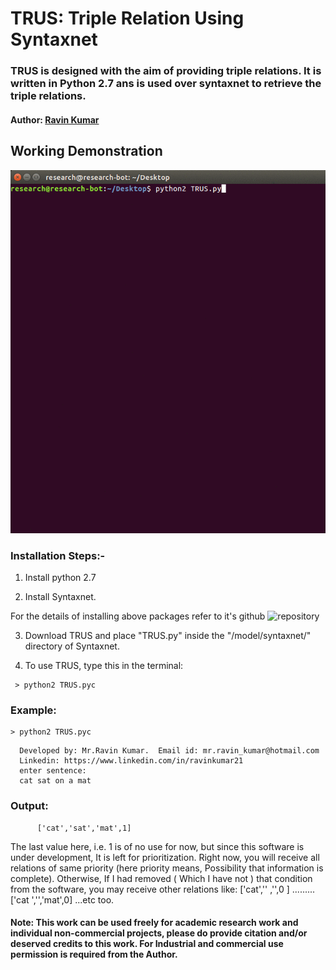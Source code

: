 # TRUS: Triple Relation Using Syntaxnet

### TRUS is designed with the aim of providing triple relations. It is written in Python 2.7 ans is used over syntaxnet to retrieve the triple relations. 

#### Author: [Ravin Kumar](https://mr-ravin.github.io)

## Working Demonstration

[![Working Demonstration](https://github.com/mr-ravin/TRUS/blob/master/TRUS.gif)](https://github.com/mr-ravin/TRUS/blob/master/TRUS.gif)
### Installation Steps:-

1. Install python 2.7

2. Install Syntaxnet.

For the details of installing above packages refer to it's github ![repository](https://github.com/tensorflow/models/tree/master/research/syntaxnet)

3. Download TRUS and place "TRUS.py" inside the "/model/syntaxnet/" directory of Syntaxnet.

4. To use TRUS, type this in the terminal:

```   
 > python2 TRUS.pyc
```

### Example:

```
> python2 TRUS.pyc
``` 

      Developed by: Mr.Ravin Kumar.  Email id: mr.ravin_kumar@hotmail.com
      Linkedin: https://www.linkedin.com/in/ravinkumar21 
      enter sentence:
      cat sat on a mat

      
### Output:

 ```
       ['cat','sat','mat',1]
 ```      
       
The last value here, i.e. 1 is of no use for now, but since this software is under development, It is left for prioritization. 
Right now, you will receive all relations of same priority (here priority means, Possibility that information is complete).
Otherwise, If I had removed ( Which I have not ) that condition from the software, you may receive other relations like:
['cat','' ,'',0 ] ......... ['cat ','','mat',0] ...etc too. 


#### Note: This work can be used freely for academic research work and individual non-commercial projects, please do provide citation and/or deserved credits to this work. For Industrial and commercial use permission is required from the Author. 
